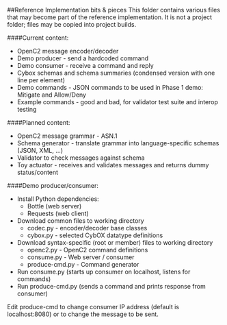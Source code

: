 ##Reference Implementation bits & pieces
This folder contains various files that may become part of the reference implementation.
It is not a project folder; files may be copied into project builds.

####Current content:
* OpenC2 message encoder/decoder
* Demo producer - send a hardcoded command 
* Demo consumer - receive a command and reply
* Cybox schemas and schema summaries (condensed version with one line per element)
* Demo commands - JSON commands to be used in Phase 1 demo: Mitigate and Allow/Deny
* Example commands - good and bad, for validator test suite and interop testing

####Planned content:
* OpenC2 message grammar - ASN.1
* Schema generator - translate grammar into language-specific schemas (JSON, XML, ...)
* Validator to check messages against schema
* Toy actuator - receives and validates messages and returns dummy status/content

####Demo producer/consumer:
* Install Python dependencies:
    * Bottle (web server)
    * Requests (web client)
* Download common files to working directory
    * codec.py - encoder/decoder base classes
    * cybox.py - selected CybOX datatype definitions
* Download syntax-specific (root or member) files to working directory
    * openc2.py - OpenC2 command definitions
    * consume.py - Web server / consumer
    * produce-cmd.py - Command generator
* Run consume.py (starts up consumer on localhost, listens for commands)
* Run produce-cmd.py (sends a command and prints response from consumer)

Edit produce-cmd to change consumer IP address (default is localhost:8080) or to change the message to be sent.